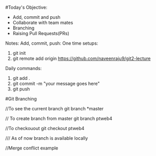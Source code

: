 #Today's Objective:

- Add, commit and push
- Collaborate with team mates
- Branching
- Raising Pull Requests(PRs)

Notes:
Add, commit, push:
One time setups:
1. git init
2. git remote add origin https://github.com/naveenraju9/git2-lecture

Daily commands: 
1. git add .
2. git commit -m "your message goes here"
3. git push


#Git Branching

//To see the current branch
git branch
*master

// To create branch from master
git branch ptweb4

//To checkouout
git checkout ptweb4

/// As of now branch is available locally

//Merge conflict example


